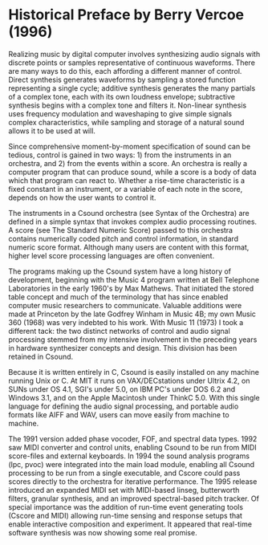 
# Historical Preface by Berry Vercoe (1996)

 Realizing music by digital computer involves synthesizing audio signals with discrete points or samples representative of continuous waveforms. There are many ways to do this, each affording a different manner of control. Direct synthesis generates waveforms by sampling a stored function representing a single cycle; additive synthesis generates the many partials of a complex tone, each with its own loudness envelope; subtractive synthesis begins with a complex tone and filters it. Non-linear synthesis uses frequency modulation and waveshaping to give simple signals complex characteristics, while sampling and storage of a natural sound allows it to be used at will.

Since comprehensive moment-by-moment specification of sound can be tedious, control is gained in two ways: 1) from the instruments in an orchestra, and 2) from the events within a score. An orchestra is really a computer program that can produce sound, while a score is a body of data which that program can react to. Whether a rise-time characteristic is a fixed constant in an instrument, or a variable of each note in the score, depends on how the user wants to control it.

The instruments in a Csound orchestra (see Syntax of the Orchestra) are defined in a simple syntax that invokes complex audio processing routines. A score (see The Standard Numeric Score) passed to this orchestra contains numerically coded pitch and control information, in standard numeric score format. Although many users are content with this format, higher level score processing languages are often convenient.

The programs making up the Csound system have a long history of development, beginning with the Music 4 program written at Bell Telephone Laboratories in the early 1960's by Max Mathews. That initiated the stored table concept and much of the terminology that has since enabled computer music researchers to communicate. Valuable additions were made at Princeton by the late Godfrey Winham in Music 4B; my own Music 360 (1968) was very indebted to his work. With Music 11 (1973) I took a different tack: the two distinct networks of control and audio signal processing stemmed from my intensive involvement in the preceding years in hardware synthesizer concepts and design. This division has been retained in Csound.

Because it is written entirely in C, Csound is easily installed on any machine running Unix or C. At MIT it runs on VAX/DECstations under Ultrix 4.2, on SUNs under OS 4.1, SGI's under 5.0, on IBM PC's under DOS 6.2 and Windows 3.1, and on the Apple Macintosh under ThinkC 5.0. With this single language for defining the audio signal processing, and portable audio formats like AIFF and WAV, users can move easily from machine to machine.

The 1991 version added phase vocoder, FOF, and spectral data types. 1992 saw MIDI converter and control units, enabling Csound to be run from MIDI score-files and external keyboards. In 1994 the sound analysis programs (lpc, pvoc) were integrated into the main load module, enabling all Csound processing to be run from a single executable, and Cscore could pass scores directly to the orchestra for iterative performance. The 1995 release introduced an expanded MIDI set with MIDI-based linseg, butterworth filters, granular synthesis, and an improved spectral-based pitch tracker. Of special importance was the addition of run-time event generating tools (Cscore and MIDI) allowing run-time sensing and response setups that enable interactive composition and experiment. It appeared that real-time software synthesis was now showing some real promise.
